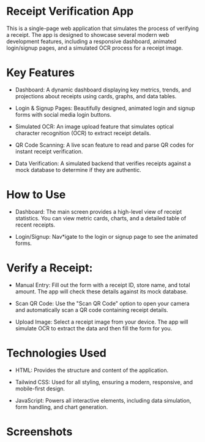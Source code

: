 # Receipt Verification App

This is a single-page web application that simulates the process of verifying a receipt. The app is designed to showcase several modern web development features, including a responsive dashboard, animated login/signup pages, and a simulated OCR process for a receipt image.

# Key Features
* Dashboard: A dynamic dashboard displaying key metrics, trends, and projections about receipts using cards, graphs, and data tables.

* Login & Signup Pages: Beautifully designed, animated login and signup forms with social media login buttons.

* Simulated OCR: An image upload feature that simulates optical character recognition (OCR) to extract receipt details.

* QR Code Scanning: A live scan feature to read and parse QR codes for instant receipt verification.

* Data Verification: A simulated backend that verifies receipts against a mock database to determine if they are authentic.

# How to Use
* Dashboard: The main screen provides a high-level view of receipt statistics. You can view metric cards, charts, and a detailed table of recent receipts.

* Login/Signup: Nav*igate to the login or signup page to see the animated forms.

# Verify a Receipt:

* Manual Entry: Fill out the form with a receipt ID, store name, and total amount. The app will check these details against its mock database.

* Scan QR Code: Use the "Scan QR Code" option to open your camera and automatically scan a QR code containing receipt details.

* Upload Image: Select a receipt image from your device. The app will simulate OCR to extract the data and then fill the form for you.

# Technologies Used
* HTML: Provides the structure and content of the application.

* Tailwind CSS: Used for all styling, ensuring a modern, responsive, and mobile-first design.

* JavaScript: Powers all interactive elements, including data simulation, form handling, and chart generation.

# Screenshots
